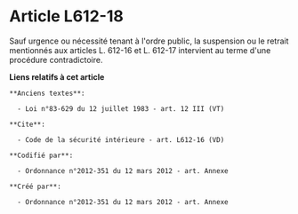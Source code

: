 # Article L612-18

Sauf urgence ou nécessité tenant à l'ordre public, la suspension ou le retrait mentionnés aux articles L. 612-16 et L. 612-17
intervient au terme d'une procédure contradictoire.

**Liens relatifs à cet article**

	**Anciens textes**:

	  - Loi n°83-629 du 12 juillet 1983 - art. 12 III (VT)

	**Cite**:

	  - Code de la sécurité intérieure - art. L612-16 (VD)

	**Codifié par**:

	  - Ordonnance n°2012-351 du 12 mars 2012 - art. Annexe

	**Créé par**:

	  - Ordonnance n°2012-351 du 12 mars 2012 - art. Annexe
